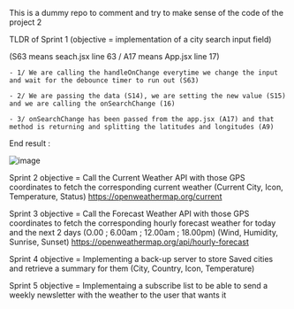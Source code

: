 This is a dummy repo to comment and try to make sense of the code of the project 2




TLDR of Sprint 1 (objective = implementation of a city search input field)

(S63 means seach.jsx line 63 / A17 means App.jsx line 17)

	- 1/ We are calling the handleOnChange everytime we change the input and wait for the debounce timer to run out (S63)
	
	- 2/ We are passing the data (S14), we are setting the new value (S15) and we are calling the onSearchChange (16)
	
	- 3/ onSearchChange has been passed from the app.jsx (A17) and that method is returning and splitting the latitudes and longitudes (A9)



End result :
	
![image](https://user-images.githubusercontent.com/92638765/197807495-4c7899e9-d110-42ac-b10c-b96662d2df96.png)

Sprint 2 objective = Call the Current Weather API with those GPS coordinates to fetch the corresponding current weather (Current City, Icon, Temperature, Status)
<https://openweathermap.org/current>

Sprint 3 objective = Call the Forecast Weather API with those GPS coordinates to fetch the corresponding hourly forecast weather for today and the next 2 days (O.00 ; 6.00am ; 12.00am ; 18.00pm) (Wind, Humidity, Sunrise, Sunset)
<https://openweathermap.org/api/hourly-forecast>

Sprint 4 objective = Implementing a back-up server to store Saved cities and retrieve a summary for them (City, Country, Icon, Temperature)

Sprint 5 objective = Implementaing a subscribe list to be able to send a weekly newsletter with the weather to the user that wants it
